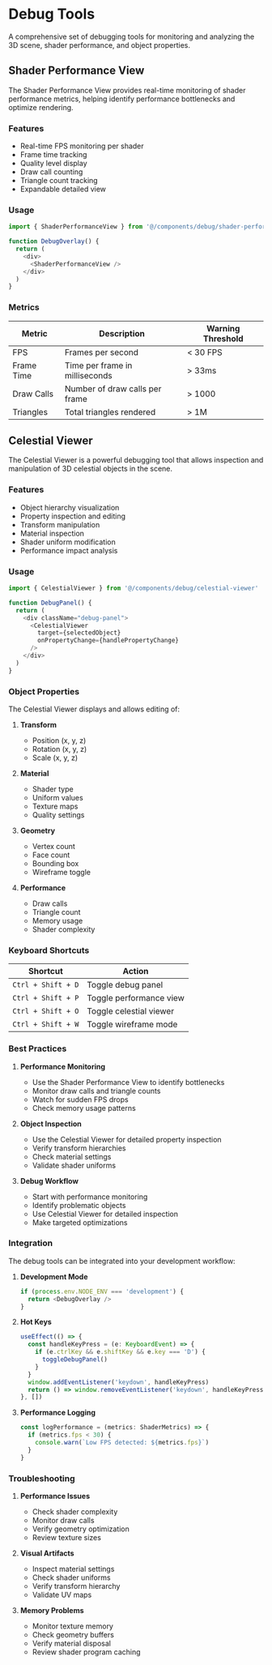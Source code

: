 # Debug Tools

A comprehensive set of debugging tools for monitoring and analyzing the 3D scene, shader performance, and object properties.

## Shader Performance View

The Shader Performance View provides real-time monitoring of shader performance metrics, helping identify performance bottlenecks and optimize rendering.

### Features

- Real-time FPS monitoring per shader
- Frame time tracking
- Quality level display
- Draw call counting
- Triangle count tracking
- Expandable detailed view

### Usage

```typescript
import { ShaderPerformanceView } from '@/components/debug/shader-performance-view'

function DebugOverlay() {
  return (
    <div>
      <ShaderPerformanceView />
    </div>
  )
}
```

### Metrics

| Metric | Description | Warning Threshold |
|--------|-------------|-------------------|
| FPS | Frames per second | < 30 FPS |
| Frame Time | Time per frame in milliseconds | > 33ms |
| Draw Calls | Number of draw calls per frame | > 1000 |
| Triangles | Total triangles rendered | > 1M |

## Celestial Viewer

The Celestial Viewer is a powerful debugging tool that allows inspection and manipulation of 3D celestial objects in the scene.

### Features

- Object hierarchy visualization
- Property inspection and editing
- Transform manipulation
- Material inspection
- Shader uniform modification
- Performance impact analysis

### Usage

```typescript
import { CelestialViewer } from '@/components/debug/celestial-viewer'

function DebugPanel() {
  return (
    <div className="debug-panel">
      <CelestialViewer
        target={selectedObject}
        onPropertyChange={handlePropertyChange}
      />
    </div>
  )
}
```

### Object Properties

The Celestial Viewer displays and allows editing of:

1. **Transform**
   - Position (x, y, z)
   - Rotation (x, y, z)
   - Scale (x, y, z)

2. **Material**
   - Shader type
   - Uniform values
   - Texture maps
   - Quality settings

3. **Geometry**
   - Vertex count
   - Face count
   - Bounding box
   - Wireframe toggle

4. **Performance**
   - Draw calls
   - Triangle count
   - Memory usage
   - Shader complexity

### Keyboard Shortcuts

| Shortcut | Action |
|----------|--------|
| `Ctrl + Shift + D` | Toggle debug panel |
| `Ctrl + Shift + P` | Toggle performance view |
| `Ctrl + Shift + O` | Toggle celestial viewer |
| `Ctrl + Shift + W` | Toggle wireframe mode |

### Best Practices

1. **Performance Monitoring**
   - Use the Shader Performance View to identify bottlenecks
   - Monitor draw calls and triangle counts
   - Watch for sudden FPS drops
   - Check memory usage patterns

2. **Object Inspection**
   - Use the Celestial Viewer for detailed property inspection
   - Verify transform hierarchies
   - Check material settings
   - Validate shader uniforms

3. **Debug Workflow**
   - Start with performance monitoring
   - Identify problematic objects
   - Use Celestial Viewer for detailed inspection
   - Make targeted optimizations

### Integration

The debug tools can be integrated into your development workflow:

1. **Development Mode**
   ```typescript
   if (process.env.NODE_ENV === 'development') {
     return <DebugOverlay />
   }
   ```

2. **Hot Keys**
   ```typescript
   useEffect(() => {
     const handleKeyPress = (e: KeyboardEvent) => {
       if (e.ctrlKey && e.shiftKey && e.key === 'D') {
         toggleDebugPanel()
       }
     }
     window.addEventListener('keydown', handleKeyPress)
     return () => window.removeEventListener('keydown', handleKeyPress)
   }, [])
   ```

3. **Performance Logging**
   ```typescript
   const logPerformance = (metrics: ShaderMetrics) => {
     if (metrics.fps < 30) {
       console.warn(`Low FPS detected: ${metrics.fps}`)
     }
   }
   ```

### Troubleshooting

1. **Performance Issues**
   - Check shader complexity
   - Monitor draw calls
   - Verify geometry optimization
   - Review texture sizes

2. **Visual Artifacts**
   - Inspect material settings
   - Check shader uniforms
   - Verify transform hierarchy
   - Validate UV maps

3. **Memory Problems**
   - Monitor texture memory
   - Check geometry buffers
   - Verify material disposal
   - Review shader program caching 
